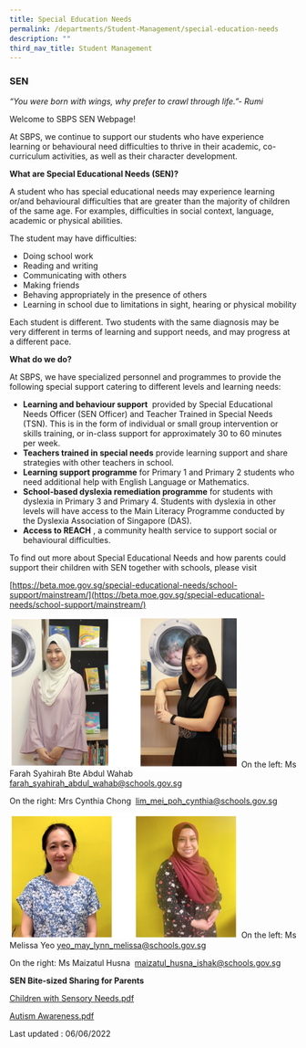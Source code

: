 ```yaml
---
title: Special Education Needs
permalink: /departments/Student-Management/special-education-needs
description: ""
third_nav_title: Student Management
---
```

### SEN

_“You were born with wings, why prefer to crawl through life.”- Rumi_

  

Welcome to SBPS SEN Webpage!

  

At SBPS, we continue to support our students who have experience learning or behavioural need difficulties to thrive in their academic, co-curriculum activities, as well as their character development.

**What are Special Educational Needs (SEN)?**

  

A student who has special educational needs may experience learning or/and behavioural difficulties that are greater than the majority of children of the same age. For examples, difficulties in social context, language, academic or physical abilities.

  

The student may have difficulties:

  

*   Doing school work
*   Reading and writing
*   Communicating with others
*   Making friends
*   Behaving appropriately in the presence of others
*   Learning in school due to limitations in sight, hearing or physical mobility

  

Each student is different. Two students with the same diagnosis may be very different in terms of learning and support needs, and may progress at a different pace.

  

**What do we do?** 

At SBPS, we have specialized personnel and programmes to provide the following special support catering to different levels and learning needs:

  

*   **Learning and behaviour support**  provided by Special Educational Needs Officer (SEN Officer) and Teacher Trained in Special Needs (TSN). This is in the form of individual or small group intervention or skills training, or in-class support for approximately 30 to 60 minutes per week.
*   **Teachers trained in special needs** provide learning support and share strategies with other teachers in school.
*   **Learning support programme** for Primary 1 and Primary 2 students who need additional help with English Language or Mathematics. 
*   **School-based dyslexia remediation programme** for students with dyslexia in Primary 3 and Primary 4. Students with dyslexia in other levels will have access to the Main Literacy Programme conducted by the Dyslexia Association of Singapore (DAS).
*   **Access to REACH** , a community health service to support social or behavioural difficulties.

  

To find out more about Special Educational Needs and how parents could support their children with SEN together with schools, please visit 

[https://beta.moe.gov.sg/special-educational-needs/school-support/mainstream/](https://beta.moe.gov.sg/special-educational-needs/school-support/mainstream/)

<img src="/images/cmt5.png" 
     style="width:80%">
On the left: Ms Farah Syahirah Bte Abdul Wahab
[farah\_syahirah\_abdul\_wahab@schools.gov.sg](mailto:farah_syahirah_abdul_wahab@schools.gov.sg)

On the right: Mrs Cynthia Chong 
[lim\_mei\_poh\_cynthia@schools.gov.sg](mailto:lim_mei_poh_cynthia@schools.gov.sg)

<img src="/images/cmt6.png" 
     style="width:80%">
On the left: Ms Melissa Yeo
[yeo\_may\_lynn\_melissa@schools.gov.sg](mailto:yeo_may_lynn_melissa@schools.gov.sg)

On the right: Ms Maizatul Husna 
[maizatul\_husna\_ishak@schools.gov.sg](mailto:maizatul_husna_ishak@schools.gov.sg)

**SEN Bite-sized Sharing for Parents**  

[Children with Sensory Needs.pdf](https://sembawangpri.moe.edu.sg/qql/slot/u508/Our%20Programme/Departments/Student%20Management/SEN/Children%20with%20Sensory%20Needs.pdf)  

  

[Autism Awareness.pdf](https://sembawangpri.moe.edu.sg/qql/slot/u508/Our%20Programme/Departments/Student%20Management/SEN/Autism%20Awareness.pdf)


Last updated : 06/06/2022
